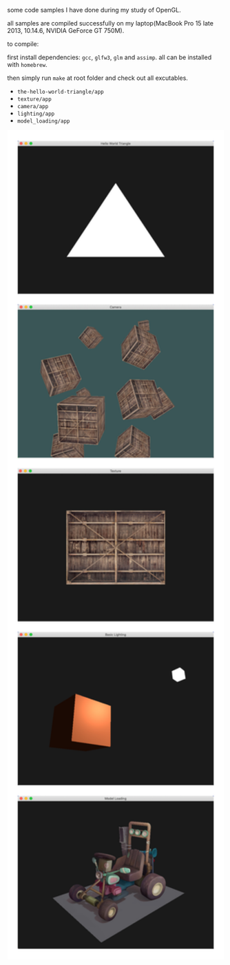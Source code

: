 some code samples I have done during my study of OpenGL.

all samples are compiled successfully on my laptop(MacBook Pro 15 late 2013, 10.14.6, NVIDIA GeForce GT 750M).

to compile:

first install dependencies: `gcc`, `glfw3`, `glm` and `assimp`. all can be installed with `homebrew`.

then simply run `make` at root folder and check out all excutables.

* `the-hello-world-triangle/app`
* `texture/app`
* `camera/app`
* `lighting/app`
* `model_loading/app`

<img style="margin:0 auto;" src="./demo.jpg" width="600" />

